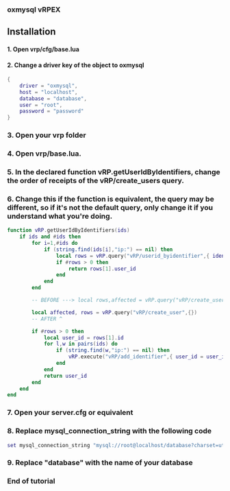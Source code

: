 ### oxmysql vRPEX

## Installation

#### 1. Open **vrp/cfg/base.lua**
#### 2. Change a **driver** key of the object to **oxmysql**

```lua
{
	driver = "oxmysql",
	host = "localhost",
	database = "database",
	user = "root",
	password = "password"
}
```

### 3. Open your vrp folder
### 4. Open **vrp/base.lua**.
### 5. In the declared function vRP.getUserIdByIdentifiers, change the order of receipts of the vRP/create_users query.
### 6. Change this if the function is equivalent, the query may be different, so if it's not the default query, only change it if you understand what you're doing.

```lua
function vRP.getUserIdByIdentifiers(ids)
	if ids and #ids then
		for i=1,#ids do
			if (string.find(ids[i],"ip:") == nil) then
				local rows = vRP.query("vRP/userid_byidentifier",{ identifier = ids[i] })
				if #rows > 0 then
					return rows[1].user_id
				end
			end
		end

		-- BEFORE ---> local rows,affected = vRP.query("vRP/create_user",{})

		local affected, rows = vRP.query("vRP/create_user",{})
		-- AFTER ^

		if #rows > 0 then
			local user_id = rows[1].id
			for l,w in pairs(ids) do
				if (string.find(w,"ip:") == nil) then
					vRP.execute("vRP/add_identifier",{ user_id = user_id, identifier = w })
				end
			end
			return user_id
		end
	end
end
```

### 7. Open your server.cfg or equivalent
### 8. Replace mysql_connection_string with the following code

```lua
set mysql_connection_string "mysql://root@localhost/database?charset=utf8mb4"
```

### 9. Replace "database" with the name of your database

### End of tutorial